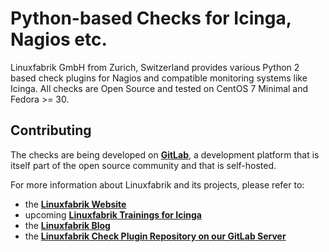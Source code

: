 # Python-based Checks for Icinga, Nagios etc.

Linuxfabrik GmbH from Zurich, Switzerland provides various Python 2 based check plugins for Nagios and compatible monitoring systems like Icinga. All checks are Open Source and tested on CentOS 7 Minimal and Fedora >= 30.


## Contributing

The checks are being developed on **[GitLab](https://git.linuxfabrik.ch)**, a development platform that is itself part of the open source community and that is self-hosted.

For more information about Linuxfabrik and its projects, please refer to:

-    the **[Linuxfabrik Website](https://www.linuxfabrik.ch)**
-    upcoming **[Linuxfabrik Trainings for Icinga](hhttps://www.linuxfabrik.ch/schulungen/icinga)**
-    the **[Linuxfabrik Blog](https://blog.linuxfabrik.ch)**
-    the **[Linuxfabrik Check Plugin Repository on our GitLab Server](https://git.linuxfabrik.ch/linuxfabrik-icinga-plugins/checks-linux)**

